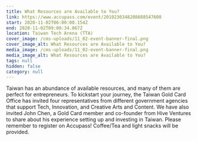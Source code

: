 ```yaml
---
title: What Resources are Available to You?
link: https://www.accupass.com/event/2010230348208688547600
start: 2020-11-02T06:00:00.154Z
end: 2020-11-02T09:00:34.867Z
location: Taiwan Tech Arena (TTA)
cover_image: /cms-uploads/11_02-event-banner-final.png
cover_image_alt: What Resources are Available to You?
media_image: /cms-uploads/11_02-event-banner-final.png
media_image_alt: What Resources are Available to You?
tags: null
hidden: false
category: null
---
```

Taiwan has an abundance of available resources, and many of them are perfect for entrepreneurs. To kickstart your journey, the Taiwan Gold Card Office has invited four representatives from different government agencies that support Tech, Innovation, and Creative Arts and Content. We have also invited John Chen, a Gold Card member and co-founder from Hive Ventures to share about his experience setting up and investing in Taiwan. Please remember to register on Accupass! Coffee/Tea and light snacks will be provided.